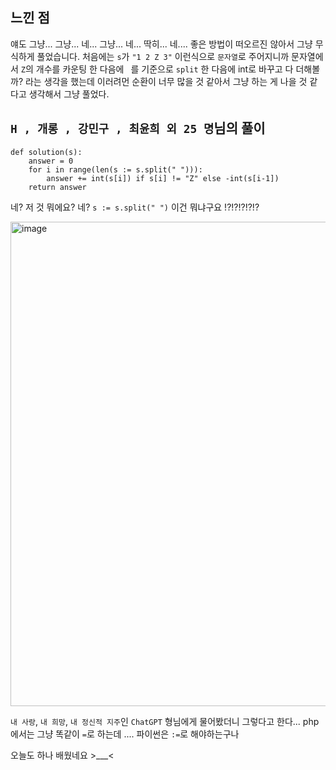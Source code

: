 ## 느낀 점
얘도 그냥... 그냥... 네... 그냥... 네... 딱히... 네.... 좋은 방법이 떠오르진 않아서 그냥 무식하게 풀었습니다.
처음에는 `s`가 `"1 2 Z 3"` 이런식으로 `문자열`로 주어지니까 문자열에서 `Z`의 개수를 카운팅 한 다음에 ` `를 기준으로 `split` 한 다음에 int로 바꾸고 다 더해볼까? 라는 생각을 했는데
이러려먼 순환이 너무 많을 것 같아서 그냥 하는 게 나을 것 같다고 생각해서 그냥 풀었다.

## `H , 개롱 , 강민구 , 최윤희 외 25 명`님의 풀이
```
def solution(s):
    answer = 0
    for i in range(len(s := s.split(" "))):
        answer += int(s[i]) if s[i] != "Z" else -int(s[i-1])
    return answer
```
네? 저 것 뭐에요? 네? `s := s.split(" ")` 이건 뭐냐구요 !?!?!?!?!?

<img width="775" alt="image" src="https://github.com/user-attachments/assets/3f7bb516-763b-4b9c-80c6-7b40247a6bf1">

`내 사랑`, `내 희망`, `내 정신적 지주`인 `ChatGPT` 형님에게 물어봤더니 그렇다고 한다...
php에서는 그냥 똑같이 `=`로 하는데 .... 파이썬은 `:=`로 해야하는구나

오늘도 하나 배웠네요 >___<
